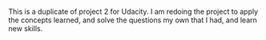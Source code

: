 This is a duplicate of project 2 for Udacity. I am redoing the project
to apply the concepts learned, and solve the questions my own that I had,
and learn new skills.

